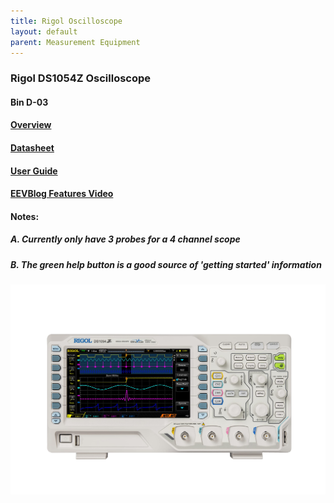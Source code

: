 ```yaml
---
title: Rigol Oscilloscope
layout: default
parent: Measurement Equipment
---
```


### Rigol DS1054Z Oscilloscope
#### Bin D-03
#### [Overview](https://www.rigolna.com/products/digital-oscilloscopes/1000z/)
#### [Datasheet](https://beyondmeasure.rigoltech.com/acton/attachment/1579/f-0504/1/-/-/-/-/MSO1000Z_Datasheet.pdf)
#### [User Guide](https://beyondmeasure.rigoltech.com/acton/attachment/1579/f-050a/1/-/-/-/-/MSO1000Z%26DS1000Z_UserGuide.pdf)
#### [EEVBlog Features Video](https://youtu.be/W2qdtQkBKhc?si=Ou0ODaTi1eGmMzsI)


#### Notes:
##### A. Currently only have 3 probes for a 4 channel scope
##### B. The green help button is a good source of 'getting started' information

![Oscilloscope Image](../images/Oscilloscope.jpg)
